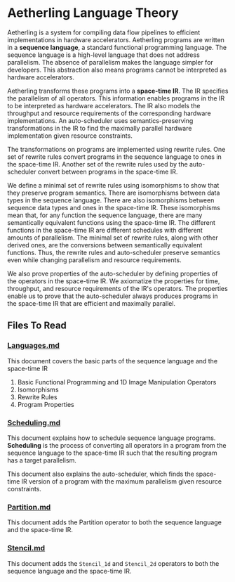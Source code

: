 # Aetherling Language Theory
Aetherling is a system for compiling data flow pipelines to efficient implementations in hardware accelerators.
Aetherling programs are written in a **sequence language**, a standard functional programming language.
The sequence language is a high-level language that does not address parallelism. 
The absence of parallelism makes the language simpler for developers.
This abstraction also means programs cannot be interpreted as hardware accelerators.

Aetherling transforms these programs into a **space-time IR**. 
The IR specifies the parallelism of all operators.
This information enables programs in the IR to be interpreted as hardware accelerators.
The IR also models the throughput and resource requirements of the corresponding hardware implementations.
An auto-scheduler uses semantics-preserving transformations in the IR to find the maximally parallel hardware implementation given resource constraints.

The transformations on programs are implemented using rewrite rules.
One set of rewrite rules convert programs in the sequence language to ones in the space-time IR.
Another set of the rewrite rules used by the auto-scheduler convert between programs in the space-time IR.

We define a minimal set of rewrite rules using isomorphisms to show that they preserve program semantics.
There are isomorphisms between data types in the sequence language.
There are also isomorphisms between sequence data types and ones in the space-time IR.
These isomorphisms mean that, for any function the sequence language, there are many semantically equivalent functions using the space-time IR.
The different functions in the space-time IR are different schedules with different amounts of parallelism.
The minimal set of rewrite rules, along with other derived ones, are the conversions between semantically equivalent functions.
Thus, the rewrite rules and auto-scheduler preserve semantics even while changing parallelism and resource requirements.

We also prove properties of the auto-scheduler by defining properties of the operators in the space-time IR.
We axiomatize the properties for time, throughput, and resource requirements of the IR's operators.
The properties enable us to prove that the auto-scheduler always produces programs in the space-time IR that are efficient and maximally parallel.

## Files To Read
### [Languages.md](Basic\_Operators.md)
This document covers the basic parts of the sequence language and the space-time IR
1. Basic Functional Programming and 1D Image Manipulation Operators 
1. Isomorphisms
1. Rewrite Rules
1. Program Properties

### [Scheduling.md](Scheduling.md)
This document explains how to schedule sequence language programs. **Scheduling**
is the process of converting all operators in a program from the sequence
language to the space-time IR such that the resulting program has a target
parallelism.

This document also explains the auto-scheduler, which finds the space-time IR
version of a program with the maximum parallelism given resource constraints.

### [Partition.md](Partition.md)
This document adds the Partition operator to both the sequence language and the
space-time IR.

### [Stencil.md](Stencil.md)
This document adds the `Stencil_1d` and `Stencil_2d` operators to both the
sequence language and the space-time IR.
